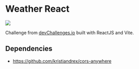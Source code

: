 # Weather React

<img src="https://user-images.githubusercontent.com/26419041/167228845-ac69944f-8291-419c-b82b-81b2bf217301.png" />


Challenge from [devChallenges.io](https://devchallenges.io/challenges/mM1UIenRhK808W8qmLWv) built with ReactJS and Vite.

## Dependencies
- https://github.com/kristiandrex/cors-anywhere
